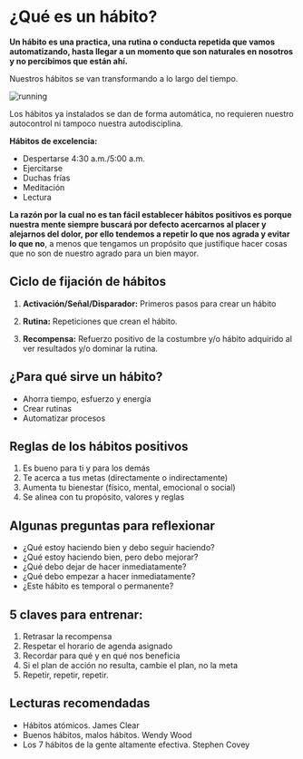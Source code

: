 # ¿Qué es un hábito?

**Un hábito es una practica, una rutina o conducta repetida que vamos automatizando, hasta llegar a un momento que son naturales en nosotros y no percibimos que están ahí.**

Nuestros hábitos se van transformando a lo largo del tiempo.

![running](https://i.imgur.com/lpkvLoJ.jpg)

Los hábitos ya instalados se dan de forma automática, no requieren nuestro autocontrol ni tampoco nuestra autodisciplina.

**Hábitos de excelencia:**

- Despertarse 4:30 a.m./5:00 a.m.
- Ejercitarse
- Duchas frías
- Meditación
- Lectura

**La razón por la cual no es tan fácil establecer hábitos positivos es porque nuestra mente siempre buscará por defecto acercarnos al placer y alejarnos del dolor, por ello tendemos a repetir lo que nos agrada y evitar lo que no**, a menos que tengamos un propósito que justifique hacer cosas que no son de nuestro agrado para un bien mayor.

## Ciclo de fijación de hábitos

1. **Activación/Señal/Disparador:** Primeros pasos para crear un hábito

1. **Rutina:** Repeticiones que crean el hábito.

1. **Recompensa:** Refuerzo positivo de la costumbre y/o hábito adquirido al ver resultados y/o dominar la rutina.

## ¿Para qué sirve un hábito?

- Ahorra tiempo, esfuerzo y energía
- Crear rutinas
- Automatizar procesos

## Reglas de los hábitos positivos

1. Es bueno para ti y para los demás
1. Te acerca a tus metas (directamente o indirectamente)
1. Aumenta tu bienestar (físico, mental, emocional o social)
1. Se alinea con tu propósito, valores y reglas

## Algunas preguntas para reflexionar

- ¿Qué estoy haciendo bien y debo seguir haciendo?
- ¿Qué estoy haciendo bien, pero debo mejorar?
- ¿Qué debo dejar de hacer inmediatamente?
- ¿Qué debo empezar a hacer inmediatamente?
- ¿Este hábito es temporal o permanente?

## 5 claves para entrenar:

1. Retrasar la recompensa
2. Respetar el horario de agenda asignado
3. Recordar para qué y en qué nos beneficia
4. Si el plan de acción no resulta, cambie el plan, no la meta
5. Repetir, repetir, repetir.

## Lecturas recomendadas

- Hábitos atómicos. James Clear
- Buenos hábitos, malos hábitos. Wendy Wood
- Los 7 hábitos de la gente altamente efectiva. Stephen Covey
